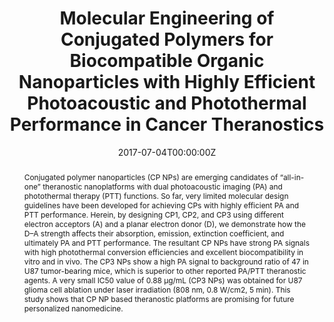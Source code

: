 ---
title: 'Molecular Engineering of Conjugated Polymers for Biocompatible Organic Nanoparticles with Highly Efficient Photoacoustic and Photothermal Performance in Cancer Theranostics'

# Authors
# If you created a profile for a user (e.g. the default `admin` user), write the username (folder name) here
# and it will be replaced with their full name and linked to their profile.
authors:
  - Bing Guo
  - Zonghai Sheng
  - Dehong Hu
  - Anran Li
  - Shidang Xu
  - Purnima Naresh Manghnani
  - Chengbo Liu
  - Lin Guo
  - Hairong Zheng*
  - Bin Liu*

# # Author notes (optional)
# author_notes:
#   - ''
#   - ''
#   - ''
#   - ''
#   - ''
#   - ''
#   - ''
#   - ''
#   - 'Corresponding author'
#   - 'Corresponding author'

date: '2017-07-04T00:00:00Z'
doi: '10.1021/acsnano.7b04685'

# Schedule page publish date (NOT publication's date).
publishDate: '2017-09-11T00:00:00Z'

# Publication type.
# Accepts a single type but formatted as a YAML list (for Hugo requirements).
# Enter a publication type from the CSL standard.
publication_types: ['article-journal']

# Publication name and optional abbreviated publication name.
publication: In *ACS Nano*
publication_short: In *ACS Nano*

abstract: Conjugated polymer nanoparticles (CP NPs) are emerging candidates of “all-in-one” theranostic nanoplatforms with dual photoacoustic imaging (PA) and photothermal therapy (PTT) functions. So far, very limited molecular design guidelines have been developed for achieving CPs with highly efficient PA and PTT performance. Herein, by designing CP1, CP2, and CP3 using different electron acceptors (A) and a planar electron donor (D), we demonstrate how the D–A strength affects their absorption, emission, extinction coefficient, and ultimately PA and PTT performance. The resultant CP NPs have strong PA signals with high photothermal conversion efficiencies and excellent biocompatibility in vitro and in vivo. The CP3 NPs show a high PA signal to background ratio of 47 in U87 tumor-bearing mice, which is superior to other reported PA/PTT theranostic agents. A very small IC50 value of 0.88 μg/mL (CP3 NPs) was obtained for U87 glioma cell ablation under laser irradiation (808 nm, 0.8 W/cm2, 5 min). This study shows that CP NP based theranostic platforms are promising for future personalized nanomedicine.

# Summary. An optional shortened abstract.
summary: Conjugated polymer nanoparticles (CP NPs) are emerging candidates of “all-in-one” theranostic nanoplatforms with dual photoacoustic imaging (PA) and photothermal therapy (PTT) functions. So far, very limited molecular design guidelines have been developed for achieving CPs with highly efficient PA and PTT performance. Herein, by designing CP1, CP2, and CP3 using different electron acceptors (A) and a planar electron donor (D), we demonstrate how the D–A strength affects their absorption, emission, extinction coefficient, and ultimately PA and PTT performance. The resultant CP NPs have strong PA signals with high photothermal conversion efficiencies and excellent biocompatibility in vitro and in vivo. The CP3 NPs show a high PA signal to background ratio of 47 in U87 tumor-bearing mice, which is superior to other reported PA/PTT theranostic agents. A very small IC50 value of 0.88 μg/mL (CP3 NPs) was obtained for U87 glioma cell ablation under laser irradiation (808 nm, 0.8 W/cm2, 5 min). This study shows that CP NP based theranostic platforms are promising for future personalized nanomedicine.
tags: []

# Display this page in the Featured widget?
featured: true

# Custom links (uncomment lines below)
# links:
# - name: Custom Link
#   url: http://example.org

url_pdf: 'https://pubs.acs.org/doi/epdf/10.1021/acsnano.7b04685?ref=article_openPDF'
url_code: ''
url_dataset: ''
url_poster: ''
url_project: ''
url_slides: ''
url_source: ''
url_video: ''

# Featured image
# To use, add an image named `featured.jpg/png` to your page's folder.
# image:
#   caption: 'Image credit: [**Unsplash**](https://unsplash.com/photos/pLCdAaMFLTE)'
#   focal_point: ''
#   preview_only: false
---